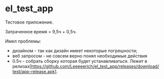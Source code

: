 # el_test_app

Тестовое приложение.

Затраченное время = 9,5ч + 0,5ч.

Имел проблемы:
 - дизайном - так как дизайн имеет некоторые погрешности;
 - веб запросом - не совсем верно понял необходимые действия
 - 0.5ч - собрать сборку которая будет устанавливаться. Лежит в релизах[https://github.com/Leeeeerich/el_test_app/releases/download/test/app-release.apk].
